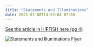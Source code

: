 ```yaml
---
title: "Statements and Illuminations"
date: 2023-07-08T14:50:04-07:00
---
```


[See the article in HIPFiSH here (pg 4)](https://www.hipfishmonthly.com/wp-content/uploads/2023/07/723.pdf)

![Statements and Illuminations Flyer](/images/statements_flyer.jpg)